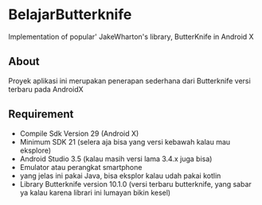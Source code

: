 # BelajarButterknife
Implementation of popular' JakeWharton's library, ButterKnife in Android X

## About
Proyek aplikasi ini merupakan penerapan sederhana dari Butterknife versi terbaru pada AndroidX


## Requirement
+ Compile Sdk Version 29 (Android X)
+ Minimum SDK 21 (selera aja bisa yang versi kebawah kalau mau eksplore)
+ Android Studio 3.5 (kalau masih versi lama 3.4.x juga bisa)
+ Emulator atau perangkat smartphone 
+ yang jelas ini pakai Java, bisa eksplor kalau udah pakai kotlin
+ Library Butterknife version 10.1.0 (versi terbaru butterknife, yang sabar ya kalau karena librari ini lumayan bikin kesel)



